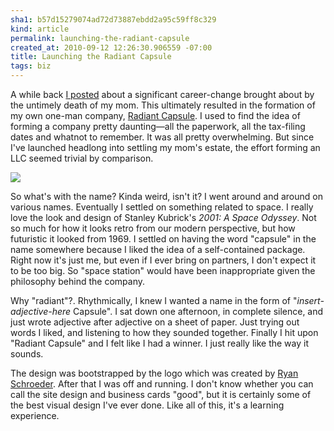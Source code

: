 ```yaml
--- 
sha1: b57d15279074ad72d73887ebdd2a95c59ff8c329
kind: article
permalink: launching-the-radiant-capsule
created_at: 2010-09-12 12:26:30.906559 -07:00
title: Launching the Radiant Capsule
tags: biz
--- 
```


A while back [I posted](http://alexvollmer.com/posts/2010/04/17/thanks-mom/ "Alex Vollmer &mdash; Thanks, mom") 
about a significant career-change brought about by the
untimely death of my mom. This ultimately resulted in the formation
of my own one-man company, [Radiant Capsule](http://www.radiantcapsule.com/ "Radiant Capsule LLC&mdash;Mobile. Web. People.").
I used to find the idea of forming a company pretty daunting&mdash;all the
paperwork, all the tax-filing dates and whatnot to remember. It was all pretty
overwhelming. But since I've launched headlong into settling my mom's estate,
the effort forming an LLC seemed trivial by comparison.

<img src="/images/2010/09/rc-biz-cards.jpg" class="right"/>

So what's with the name? Kinda weird, isn't it? I went around and around on
various names. Eventually I settled on something related to space. I really love
the look and design of Stanley Kubrick's *2001: A Space Odyssey*. Not so much
for how it looks retro from our modern perspective, but how futuristic it
looked from 1969. I settled on having the word "capsule" in the name somewhere
because I liked the idea of a self-contained package. Right now it's just me,
but even if I ever bring on partners, I don't expect it to be too big. So
"space station" would have been inappropriate given the philosophy behind the
company.

Why "radiant"?. Rhythmically, I knew I wanted a name in the form of 
"*insert-adjective-here* Capsule". I sat down one afternoon, in complete
silence, and just wrote adjective after adjective on a sheet of paper. Just
trying out words I liked, and listening to how they sounded together. Finally
I hit upon "Radiant Capsule" and I felt like I had a winner. I just really
like the way it sounds.

The design was bootstrapped by the logo which was created by 
[Ryan Schroeder](http://whole-studios.com/ "Ryan Eilers Schroeder | Graphic &amp; UX Design").
After that I was off and running. I don't know whether you can call the
site design and business cards "good", but it is certainly some of the best
visual design I've ever done. Like all of this, it's a learning experience.
